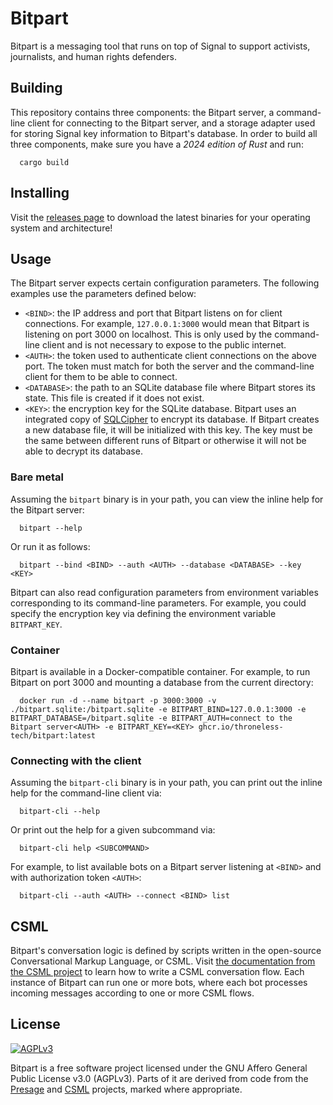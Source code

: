 # Bitpart

Bitpart is a messaging tool that runs on top of Signal to support activists, journalists, and human rights defenders.

## Building

This repository contains three components: the Bitpart server, a command-line client for connecting to the Bitpart server, and a storage adapter used for storing Signal key information to Bitpart's database. In order to build all three components, make sure you have a _2024 edition of Rust_ and run:

```
  cargo build
```

## Installing

Visit the [releases page](https://github.com/throneless-tech/bitpart/releases) to download the latest binaries for your operating system and architecture!

## Usage

The Bitpart server expects certain configuration parameters. The following examples use the parameters defined below:

- `<BIND>`: the IP address and port that Bitpart listens on for client connections. For example, `127.0.0.1:3000` would mean that Bitpart is listening on port 3000 on localhost. This is only used by the command-line client and is not necessary to expose to the public internet.
- `<AUTH>`: the token used to authenticate client connections on the above port. The token must match for both the server and the command-line client for them to be able to connect.
- `<DATABASE>`: the path to an SQLite database file where Bitpart stores its state. This file is created if it does not exist.
- `<KEY>`: the encryption key for the SQLite database. Bitpart uses an integrated copy of [SQLCipher](https://www.zetetic.net/sqlcipher/open-source/) to encrypt its database. If Bitpart creates a new database file, it will be initialized with this key. The key must be the same between different runs of Bitpart or otherwise it will not be able to decrypt its database.

### Bare metal

Assuming the `bitpart` binary is in your path, you can view the inline help for the Bitpart server:

```
  bitpart --help
```

Or run it as follows:

```
  bitpart --bind <BIND> --auth <AUTH> --database <DATABASE> --key <KEY>
```

Bitpart can also read configuration parameters from environment variables corresponding to its command-line parameters. For example, you could specify the encryption key via defining the environment variable `BITPART_KEY`.

### Container

Bitpart is available in a Docker-compatible container. For example, to run Bitpart on port 3000 and mounting a database from the current directory:

```
  docker run -d --name bitpart -p 3000:3000 -v ./bitpart.sqlite:/bitpart.sqlite -e BITPART_BIND=127.0.0.1:3000 -e BITPART_DATABASE=/bitpart.sqlite -e BITPART_AUTH=connect to the Bitpart server<AUTH> -e BITPART_KEY=<KEY> ghcr.io/throneless-tech/bitpart:latest
```

### Connecting with the client

Assuming the `bitpart-cli` binary is in your path, you can print out the inline help for the command-line client via:

```
  bitpart-cli --help
```

Or print out the help for a given subcommand via:

```
  bitpart-cli help <SUBCOMMAND>
```

For example, to list available bots on a Bitpart server listening at `<BIND>` and with authorization token `<AUTH>`:

```
  bitpart-cli --auth <AUTH> --connect <BIND> list
```

## CSML

Bitpart's conversation logic is defined by scripts written in the open-source Conversational Markup Language, or CSML. Visit [the documentation from the CSML project](https://docs.csml.dev/) to learn how to write a CSML conversation flow. Each instance of Bitpart can run one or more bots, where each bot processes incoming messages according to one or more CSML flows.

## License

[<img src="https://www.gnu.org/graphics/agplv3-with-text-162x68.png" alt="AGPLv3" >](https://www.gnu.org/licenses/agpl-3.0.html)

Bitpart is a free software project licensed under the GNU Affero General Public License v3.0 (AGPLv3). Parts of it are derived from code from the [Presage](https://github.com/whisperfish/presage) and [CSML](https://csml.dev) projects, marked where appropriate.
